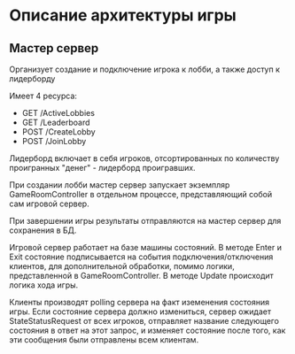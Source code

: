 # Описание архитектуры игры

## Мастер сервер

Организует создание и подключение игрока к лобби, а также доступ к лидерборду

Имеет 4 ресурса:
- GET /ActiveLobbies
- GET /Leaderboard
- POST /CreateLobby
- POST /JoinLobby

Лидерборд включает в себя игроков, отсортированных по количеству проигранных "денег" - лидерборд проигравших.

При создании лобби мастер сервер запускает экземпляр GameRoomController в отдельном процессе, представляющий собой сам игровой сервер.

При завершении игры результаты отправляются на мастер сервер для сохранения в БД.

Игровой сервер работает на базе машины состояний. В методе Enter и Exit состояние подписывается на события подключения/отключения клиентов, для дополнительной обработки, помимо логики, представленной в GameRoomController. В методе Update происходит логика хода игры.

Клиенты производят polling сервера на факт иземенения состояния игры. Если состояние сервера должно измениться, сервер ожидает StateStatusRequest от всех игроков, отправляет название следующего состояния в ответ на этот запрос, и изменяет состояние после того, как эти сообщения были отправлены всем клиентам.